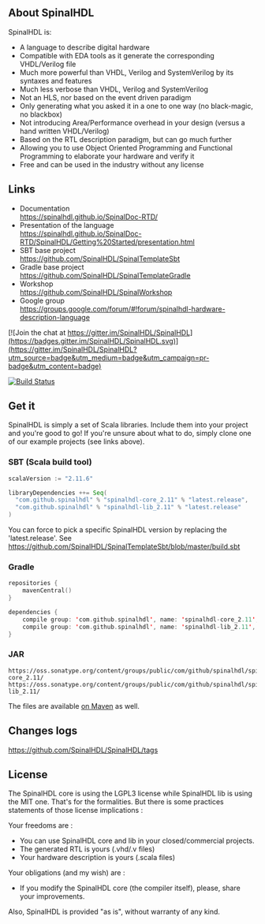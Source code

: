## About SpinalHDL

SpinalHDL is:
- A language to describe digital hardware 
- Compatible with EDA tools as it generate the corresponding VHDL/Verilog file
- Much more powerful than VHDL, Verilog and SystemVerilog by its syntaxes and features
- Much less verbose than VHDL, Verilog and SystemVerilog
- Not an HLS, nor based on the event driven paradigm
- Only generating what you asked it in a one to one way (no black-magic, no blackbox)
- Not introducing Area/Performance overhead in your design (versus a hand written VHDL/Verilog)
- Based on the RTL description paradigm, but can go much further
- Allowing you to use Object Oriented Programming and Functional Programming to elaborate your hardware and verify it
- Free and can be used in the industry without any license

## Links
- Documentation                  <br> https://spinalhdl.github.io/SpinalDoc-RTD/
- Presentation of the language   <br> https://spinalhdl.github.io/SpinalDoc-RTD/SpinalHDL/Getting%20Started/presentation.html
- SBT base project               <br> https://github.com/SpinalHDL/SpinalTemplateSbt
- Gradle base project            <br> https://github.com/SpinalHDL/SpinalTemplateGradle
- Workshop                       <br> https://github.com/SpinalHDL/SpinalWorkshop
- Google group                   <br> https://groups.google.com/forum/#!forum/spinalhdl-hardware-description-language

[![Join the chat at https://gitter.im/SpinalHDL/SpinalHDL](https://badges.gitter.im/SpinalHDL/SpinalHDL.svg)](https://gitter.im/SpinalHDL/SpinalHDL?utm_source=badge&utm_medium=badge&utm_campaign=pr-badge&utm_content=badge)

[![Build Status](https://travis-ci.org/SpinalHDL/SpinalHDL.svg?branch=master)](https://travis-ci.org/SpinalHDL/SpinalHDL)

## Get it

SpinalHDL is simply a set of Scala libraries. Include them into your project and you're good to go! If you're unsure about what to do, simply clone one of our example projects (see links above).

### SBT (Scala build tool)

```scala
scalaVersion := "2.11.6"

libraryDependencies ++= Seq(
  "com.github.spinalhdl" % "spinalhdl-core_2.11" % "latest.release",
  "com.github.spinalhdl" % "spinalhdl-lib_2.11" % "latest.release"
)
```

You can force to pick a specific SpinalHDL version by replacing the 'latest.release'. See https://github.com/SpinalHDL/SpinalTemplateSbt/blob/master/build.sbt

### Gradle

```kotlin
repositories {
	mavenCentral()
}

dependencies {
	compile group: 'com.github.spinalhdl', name: 'spinalhdl-core_2.11', version: '1.3.6'
	compile group: 'com.github.spinalhdl', name: 'spinalhdl-lib_2.11', version: '1.3.6'
}
```

### JAR

    https://oss.sonatype.org/content/groups/public/com/github/spinalhdl/spinalhdl-core_2.11/
    https://oss.sonatype.org/content/groups/public/com/github/spinalhdl/spinalhdl-lib_2.11/

The files are available [on Maven](https://mvnrepository.com/artifact/com.github.spinalhdl) as well.

## Changes logs

https://github.com/SpinalHDL/SpinalHDL/tags

## License

The SpinalHDL core is using the LGPL3 license while SpinalHDL lib is using the MIT one. That's for the formalities. But there is some practices statements of those license implications :

Your freedoms are :
- You can use SpinalHDL core and lib in your closed/commercial projects.
- The generated RTL is yours (.vhd/.v files)
- Your hardware description is yours (.scala files)

Your obligations (and my wish) are :
- If you modify the SpinalHDL core (the compiler itself), please, share your improvements.

Also, SpinalHDL is provided "as is", without warranty of any kind.
